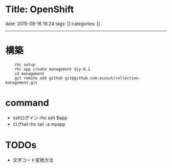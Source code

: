 Title: OpenShift
==========
date: 2015-08-16 18:24
tags: []
categories: []
- - -
# 構築
		rhc setup
		rhc app create management diy-0.1
		cd management
		git remote add github git@github.com:assout/collection-management.git

# command
* sshログイン
		rhc ssh $app
* ログtail
		rhc tail -a myapp

# TODOs
* 文字コード変換方法
